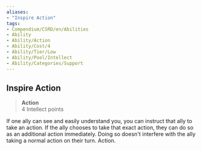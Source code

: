 ```yaml
---
aliases:
- "Inspire Action"
tags:
- Compendium/CSRD/en/Abilities
- Ability
- Ability/Action
- Ability/Cost/4
- Ability/Tier/Low
- Ability/Pool/Intellect
- Ability/Categories/Support
---
```


  
## Inspire Action  
>**Action**  
>4 Intellect points
  
If one ally can see and easily understand you, you can instruct that ally to take an action. If the ally chooses to take that exact action, they can do so as an additional action immediately. Doing so doesn't interfere with the ally taking a normal action on their turn. Action.